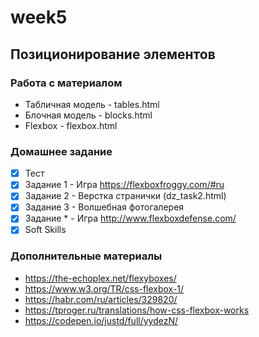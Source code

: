# week5
## Позиционирование элементов

### Работа с материалом  
- Табличная модель - tables.html  
- Блочная модель - blocks.html
- Flexbox - flexbox.html

### Домашнее задание  
- [x] Тест
- [x] Задание 1 - Игра https://flexboxfroggy.com/#ru
- [x] Задание 2 - Верстка странички (dz_task2.html)
- [x] Задание 3 - Волшебная фотогалерея
- [x] Задание * - Игра http://www.flexboxdefense.com/
- [x] Soft Skills

### Дополнительные материалы
- https://the-echoplex.net/flexyboxes/
- https://www.w3.org/TR/css-flexbox-1/
- https://habr.com/ru/articles/329820/
- https://tproger.ru/translations/how-css-flexbox-works
- https://codepen.io/justd/full/yydezN/
